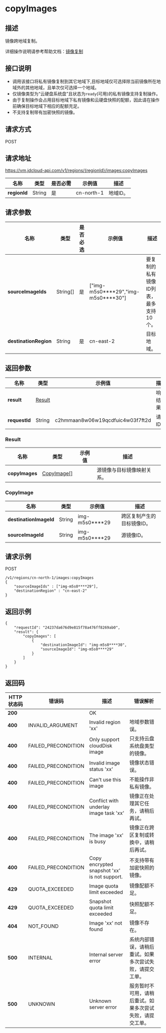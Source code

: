 # copyImages


## 描述

镜像跨地域复制。

详细操作说明请参考帮助文档：[镜像复制](https://docs.jdcloud.com/cn/virtual-machines/copy-image)

## 接口说明
- 调用该接口将私有镜像复制到其它地域下,目标地域仅可选择除当前镜像所在地域外的其他地域，且单次仅可选择一个地域。
- 仅镜像类型为“云硬盘系统盘”且状态为`ready`(可用)的私有镜像支持复制操作。
- 由于复制操作会占用目标地域下私有镜像和云硬盘快照的配额，因此请在操作前确保目标地域下相应的配额充足。
- 不支持复制带有加密快照的镜像。


## 请求方式
POST

## 请求地址
https://vm.jdcloud-api.com/v1/regions/{regionId}/images:copyImages

|名称|类型|是否必需|示例值|描述|
|---|---|---|---|---|
|**regionId**|String|是|cn-north-1|地域ID。|

## 请求参数
|名称|类型|是否必选|示例值|描述|
|---|---|---|---|---|
|**sourceImageIds**|String[]|是|\[&quot;img-m5s0\*\*\*\*29&quot;,&quot;img-m5s0\*\*\*\*30&quot;]|要复制的私有镜像ID列表，最多支持10个。|
|**destinationRegion**|String|是|cn-east-2|目标地域。|


## 返回参数
|名称|类型|示例值|描述|
|---|---|---|---|
|**result**|[Result](copyImages#user-content-result)| |响应结果。|
|**requestId**|String|c2hmmaan8w06w19qcdfuic4w03f7ft2d|请求ID。|

### <div id="user-content-result">Result</div>
|名称|类型|示例值|描述|
|---|---|---|---|
|**copyImages**|[CopyImage[]](copyImages#user-content-copyimage)| |源镜像与目标镜像映射关系。|

### <div id="user-content-copyimage">CopyImage</div>
|名称|类型|示例值|描述|
|---|---|---|---|
|**destinationImageId**|String|img-m5s0****29|跨区复制产生的目标镜像ID。|
|**sourceImageId**|String|img-m5s0****29|源镜像ID。|


## 请求示例
POST

```
/v1/regions/cn-north-1/images:copyImages
{
    "sourceImageIds" : ["img-m5s0****29"],
    "destinationRegion" : "cn-east-2"
}
```



## 返回示例
```
{
    "requestId": "24237da676d9e815f78a476ff8269ab0", 
    "result": {
        "copyImages": [
            {
                "destinationImageId": "img-m5s0****30", 
                "sourceImageId": "img-m5s0****29"
            }
        ]
    }
}
```

## 返回码
|HTTP状态码|错误码|描述|错误解析|
|---|---|---|---|
|**200**||OK||
|**400**|INVALID_ARGUMENT|Invalid region 'xx'|地域参数错误。|
|**400**|FAILED_PRECONDITION|Only support cloudDisk image|只支持云盘系统盘类型的镜像。|
|**400**|FAILED_PRECONDITION|Invalid image status 'xx'|镜像状态错误。|
|**400**|FAILED_PRECONDITION|Can't use this image|不能操作非私有镜像。|
|**400**|FAILED_PRECONDITION|Conflict with underlay image task 'xx'|镜像正在处理其它任务，请稍后再试。|
|**400**|FAILED_PRECONDITION|The image 'xx' is busy|镜像正在跨区复制或转换中，请稍后再试。|
|**400**|FAILED_PRECONDITION|Copy encrypted snapshot 'xx' is not support.|不支持带有加密快照的镜像。|
|**429**|QUOTA_EXCEEDED|Image quota limit exceeded|镜像配额不足。|
|**429**|QUOTA_EXCEEDED|Snapshot quota limit exceeded|快照配额不足。|
|**404**|NOT_FOUND|Image 'xx' not found|镜像不存在。|
|**500**|INTERNAL|Internal server error|系统内部错误，请稍后重试。如果多次尝试失败，请提交工单。|
|**500**|UNKNOWN|Unknown server error|服务暂时不可用，请稍后重试。如果多次尝试失败，请提交工单。|
